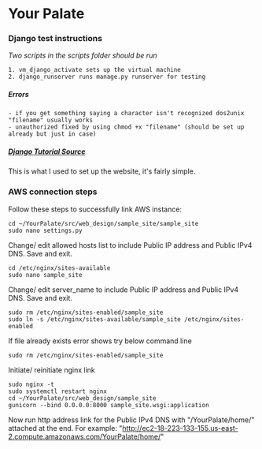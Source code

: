 # Your Palate 
### Django test instructions

*Two scripts in the scripts folder should be run*
    
    1. vm_django_activate sets up the virtual machine
    2. django_runserver runs manage.py runserver for testing

##### Errors
    - if you get something saying a character isn't recognized dos2unix "filename" usually works
    - unauthorized fixed by using chmod +x "filename" (should be set up already but just in case)

##### [Django Tutorial Source](https://docs.djangoproject.com/en/5.0/intro/tutorial01/)
This is what I used to set up the website, it's fairly simple.

### AWS connection steps
Follow these steps to successfully link AWS instance:

    cd ~/YourPalate/src/web_design/sample_site/sample_site
    sudo nano settings.py

Change/ edit allowed hosts list to include Public IP address and Public IPv4 DNS. Save and exit.

    cd /etc/nginx/sites-available
    sudo nano sample_site

Change/ edit server_name to include Public IP address and Public IPv4 DNS. Save and exit.

    sudo rm /etc/nginx/sites-enabled/sample_site
    sudo ln -s /etc/nginx/sites-available/sample_site /etc/nginx/sites-enabled

If file already exists error shows try below command line
    
    sudo rm /etc/nginx/sites-enabled/sample_site

Initiate/ reinitiate nginx link

    sudo nginx -t
    sudo systemctl restart nginx
    cd ~/YourPalate/src/web_design/sample_site
    gunicorn --bind 0.0.0.0:8000 sample_site.wsgi:application

Now run http address link for the Public IPv4 DNS with "/YourPalate/home/" attached at the end.
For example: "http://ec2-18-223-133-155.us-east-2.compute.amazonaws.com/YourPalate/home/"



    

